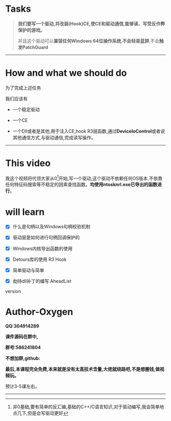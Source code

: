 # Tasks



> **我们要写一个驱动,并改装(Hook)CE,使CE和驱动通信,能够读、写受反作弊保护的游戏。**
>
> 并且这个驱动可以**兼容任何Windows 64位操作系统**,**不会轻易蓝屏**,不会**触发PatchGuard**

---

# How and what we should do



为了完成上述任务

我们应该有

- 一个稳定驱动

- 一个CE
- 一个Dll或者是其他,用于注入CE,hook R3层函数,通过**DeviceIoControl**或者说其他通信方式,与驱动通信,完成读写操作。

---

# This video

我这个视频将代领大家从0[^1]开始,写一个驱动,这个驱动不依赖任何OS版本,不依靠任何特征码搜索等不稳定的因素查找函数。**均使用ntosknrl.exe已导出的函数进行**。



# will learn

- [x] 什么是句柄以及Windows句柄校验机制
- [x] 驱动层是如何进行句柄回调保护的
- [x] Windows内核导出函数的使用

- [x] Detours库的使用 R3 Hook
- [x] 简单驱动与简单
- [x] 劫持dll补丁的编写 AheadList

version

# Author-Oxygen

**QQ:304914289**

**课件源码在群中,**

**群号:586241804**

**不想加群,github:**

**最后,本课程完全免费,本来就是没有太高技术含量,大佬就绕路吧,不是想圈钱,做视频玩。**

预计3-5课左右。

---

[^1]: 非0基础,要有简单的反汇编,基础的C++/C语言知识,对于驱动编写,我会简单地点几下,但是会写驱动更好
